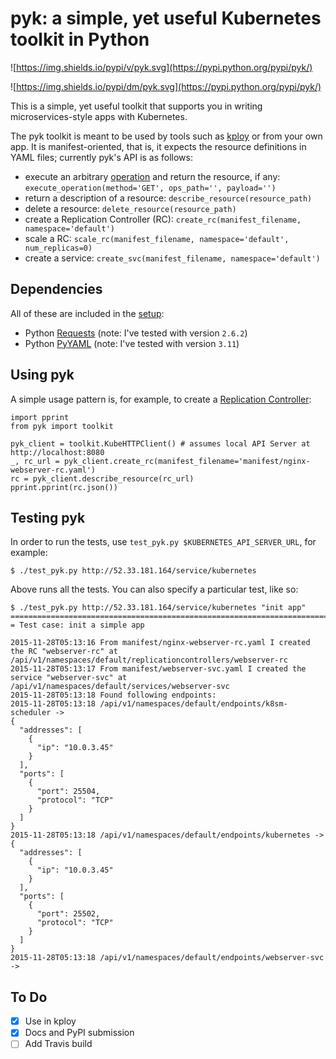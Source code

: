 # pyk: a simple, yet useful Kubernetes toolkit in Python


![https://img.shields.io/pypi/v/pyk.svg](https://pypi.python.org/pypi/pyk/)

![https://img.shields.io/pypi/dm/pyk.svg](https://pypi.python.org/pypi/pyk/)

This is a simple, yet useful toolkit that supports you in writing microservices-style apps with Kubernetes. 

The pyk toolkit is meant to be used by tools such as [kploy](https://github.com/mhausenblas/kploy) or from your own app.
It is manifest-oriented, that is, it expects the resource definitions in YAML files; currently pyk's API is as follows:

- execute an arbitrary [operation](http://kubernetes.io/v1.1/docs/api-reference/v1/operations.html) and return the resource, if any:  `execute_operation(method='GET', ops_path='', payload='')`
- return a description of a resource: `describe_resource(resource_path)`
- delete a resource: `delete_resource(resource_path)`
- create a Replication Controller (RC): `create_rc(manifest_filename, namespace='default')`
- scale a RC: `scale_rc(manifest_filename, namespace='default', num_replicas=0)`
- create a service: `create_svc(manifest_filename, namespace='default')`

## Dependencies

All of these are included in the [setup](setup.py):

* Python [Requests](http://docs.python-requests.org/en/latest/) (note: I've tested with version `2.6.2`)
* Python [PyYAML](http://pyyaml.org/wiki/PyYAML) (note: I've tested with version `3.11`)

## Using pyk

A simple usage pattern is, for example, to create a [Replication Controller](http://kubernetes.io/v1.1/docs/user-guide/replication-controller.html):

    import pprint
    from pyk import toolkit
    
    pyk_client = toolkit.KubeHTTPClient() # assumes local API Server at http://localhost:8080
    _, rc_url = pyk_client.create_rc(manifest_filename='manifest/nginx-webserver-rc.yaml')
    rc = pyk_client.describe_resource(rc_url)
    pprint.pprint(rc.json())

## Testing pyk

In order to run the tests, use `test_pyk.py $KUBERNETES_API_SERVER_URL`, for example:

    $ ./test_pyk.py http://52.33.181.164/service/kubernetes

Above runs all the tests. You can also specify a particular test, like so:

    $ ./test_pyk.py http://52.33.181.164/service/kubernetes "init app"
    ================================================================================
    = Test case: init a simple app

    2015-11-28T05:13:16 From manifest/nginx-webserver-rc.yaml I created the RC "webserver-rc" at /api/v1/namespaces/default/replicationcontrollers/webserver-rc
    2015-11-28T05:13:17 From manifest/webserver-svc.yaml I created the service "webserver-svc" at /api/v1/namespaces/default/services/webserver-svc
    2015-11-28T05:13:18 Found following endpoints:
    2015-11-28T05:13:18 /api/v1/namespaces/default/endpoints/k8sm-scheduler ->
    {
      "addresses": [
        {
          "ip": "10.0.3.45"
        }
      ],
      "ports": [
        {
          "port": 25504,
          "protocol": "TCP"
        }
      ]
    }
    2015-11-28T05:13:18 /api/v1/namespaces/default/endpoints/kubernetes ->
    {
      "addresses": [
        {
          "ip": "10.0.3.45"
        }
      ],
      "ports": [
        {
          "port": 25502,
          "protocol": "TCP"
        }
      ]
    }
    2015-11-28T05:13:18 /api/v1/namespaces/default/endpoints/webserver-svc ->

## To Do

- [x] Use in kploy
- [x] Docs and PyPI submission
- [ ] Add Travis build
